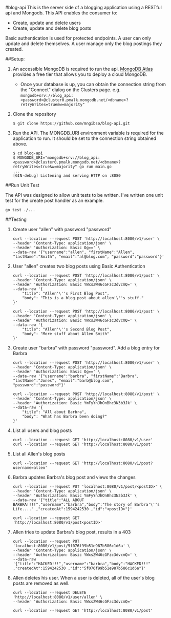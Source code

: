 #blog-api
This is the server side of a blogging application using a RESTful api and Mongodb.
This API enables the consumer to:
- Create, update and delete users 
- Create, update and delete blog posts

Basic authentication is used for protected endpoints.  A user can only update and delete themselves. A user manage only the blog postings they created.

##Setup:

1. An accessible MongoDB is required to run the api.  [MongoDB Atlas](https://www.mongodb.com/cloud/atlas) provides a free tier that allows you to deploy a cloud MongoDB.
    - Once your database is up, you can obtain the connection string from the "Connect"
dialog on the Clusters page.  e.g. `mongodb+srv://blog_api:<password>@cluster0.pmalk.mongodb.net/<dbname>?retryWrites=true&w=majority"`
  
2. Clone the repository

    ```
    $ git clone https://github.com/mngibso/blog-api.git
    ```

3. Run the API. The MONGDB_URI environment variable is required for the application to run.  It should be set to the connection string obtained above.
    ``` 
   $ cd blog-api
   $ MONGODB_URI="mongodb+srv://blog_api:<password>@cluster0.pmalk.mongodb.net/<dbname>?retryWrites=true&w=majority" go run main.go
   ...
   [GIN-debug] Listening and serving HTTP on :8080
    ```

##Run Unit Test

The API was designed to allow unit tests to be written.  I've written one unit test for the create post handler as an example.

```
go test ./...
```
    
##Testing

1. Create user "allen" with password "password"
    ```
   curl --location --request POST 'http://localhost:8080/v1/user' \
    --header 'Content-Type: application/json' \
    --header 'Authorization: Basic Og==' \
    --data-raw '{"username":"allen", "firstName":"Allen", "lastName":"Smith", "email":"al@blog.com", "password":"password"}'
    ```

2. User "allen" creates two blog posts using Basic Authentication

    ```
    curl --location --request POST 'http://localhost:8080/v1/post' \
    --header 'Content-Type: application/json' \
    --header 'Authorization: Basic YWxsZW46cGFzc3dvcmQ=' \
    --data-raw '{
        "title": "Allen'\''s First Blog Post",
        "body": "This is a blog post about allen'\''s stuff."
    }'

    curl --location --request POST 'http://localhost:8080/v1/post' \
    --header 'Content-Type: application/json' \
    --header 'Authorization: Basic YWxsZW46cGFzc3dvcmQ=' \
    --data-raw '{
        "title": "Allen'\''s Second Blog Post",
        "body": "More stuff about Allen Smith"
    }'
    ```

3. Create user "barbra" with password "password".  Add a blog entry for Barbra

    ```
    curl --location --request POST 'http://localhost:8080/v1/user' \
    --header 'Content-Type: application/json' \
    --header 'Authorization: Basic Og==' \
    --data-raw '{"username":"barbra", "firstName":"Barbra", "lastName":"Jones", "email":"barb@blog.com", "password":"password"}'
    
    curl --location --request POST 'http://localhost:8080/v1/post' \
    --header 'Content-Type: application/json' \
    --header 'Authorization: Basic YmFyYnJhOnBhc3N3b3Jk' \
    --data-raw '{
        "title": "All about Barbra",
        "body": "What has Barbra been doing?"
    }'
    ```

4. List all users and blog posts
    ```
    curl --location --request GET 'http://localhost:8080/v1/user'
    curl --location --request GET 'http://localhost:8080/v1/post'
    ```

5. List all Allen's blog posts
    ```
    curl --location --request GET 'http://localhost:8080/v1/post?username=allen'
    ```

6. Barbra updates Barbra's blog post and views the changes 

    ```
    curl --location --request PUT 'localhost:8080/v1/post/<postID>' \
    --header 'Content-Type: application/json' \
    --header 'Authorization: Basic YmFyYnJhOnBhc3N3b3Jk' \
    --data-raw '{"title":"ALL ABOUT BARBRA!!!!","username":"barbra","body":"The story of Barbra'\''s Life...." ,"createdAt":1594242530 ,"id":"<postID>"}'

    curl --location --request GET 'http://localhost:8080/v1/post<postID>'
    ```

7. Allen tries to update Barbra's blog post, results in a 403
    ```
    curl --location --request PUT 'localhost:8080/v1/post/5f076f99b51e987b586c1d6a' \
    --header 'Content-Type: application/json' \
    --header 'Authorization: Basic YWxsZW46cGFzc3dvcmQ=' \
    --data-raw '{"title":"HACKED!!!","username":"barbra","body":"HACKED!!!" ,"createdAt":1594242530 ,"id":"5f076f99b51e987b586c1d6a"}'
    ```
   
8. Allen deletes his user.  When a user is deleted, all of the user's blog posts are removed as well.

    ```
    curl --location --request DELETE 'http://localhost:8080/v1/user/allen' \
    --header 'Authorization: Basic YWxsZW46cGFzc3dvcmQ='

    curl --location --request GET 'http://localhost:8080/v1/post'
    ```
